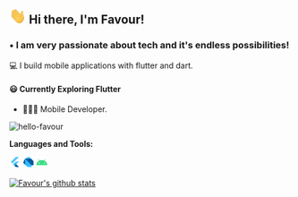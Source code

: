 ## <img src="https://raw.githubusercontent.com/Eunit99/eunit99/master/img/wave.gif" width="30px"> Hi there, I'm Favour!

### • I am very passionate about tech and it's endless possibilities!
💻 I build mobile applications with flutter and dart.
#### 😃 Currently Exploring Flutter

* 👨🏾‍💻 Mobile Developer.

<p align="left"> <img src="https://komarev.com/ghpvc/?username=hello-favour&label=Views&color=blue&style=plastic" alt="hello-favour" /> </p>


**Languages and Tools:**  

<code><img height="20" src="https://raw.githubusercontent.com/github/explore/80688e429a7d4ef2fca1e82350fe8e3517d3494d/topics/flutter/flutter.png"></code>
<code><img height="20" src="https://raw.githubusercontent.com/github/explore/80688e429a7d4ef2fca1e82350fe8e3517d3494d/topics/dart/dart.png"></code>
<code><img height="20" src="https://raw.githubusercontent.com/github/explore/80688e429a7d4ef2fca1e82350fe8e3517d3494d/topics/android/android.png"></code>
  


<a href="https://github.com/hello-favour">
 <img align="center" src="https://github-readme-stats.vercel.app/api?username=hello-favour&show_icons=true&theme=dark&line_height=27" alt="Favour's github stats"/>
</a>



